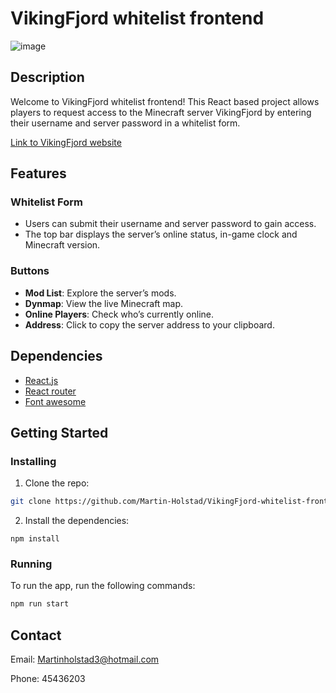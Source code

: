 # VikingFjord whitelist frontend

![image](https://github.com/user-attachments/assets/7ce60124-2b22-4811-8d61-39fa2871227b)

## Description

Welcome to VikingFjord whitelist frontend! This React based project allows players to request access to the Minecraft server VikingFjord by entering their username and server password in a whitelist form.

[Link to VikingFjord website](https://vikingfjord.netlify.app/)

## Features

### Whitelist Form

- Users can submit their username and server password to gain access.
- The top bar displays the server’s online status, in-game clock and Minecraft version.

### Buttons

- **Mod List**: Explore the server’s mods.
- **Dynmap**: View the live Minecraft map.
- **Online Players**: Check who’s currently online.
- **Address**: Click to copy the server address to your clipboard.

## Dependencies

- [React.js](https://reactjs.org/)
- [React router](https://reactrouter.com/)
- [Font awesome](https://docs.fontawesome.com/)

## Getting Started

### Installing

1. Clone the repo:

```bash
git clone https://github.com/Martin-Holstad/VikingFjord-whitelist-frontend.git
```

2. Install the dependencies:

```
npm install
```

### Running

To run the app, run the following commands:

```bash
npm run start
```

## Contact

Email: Martinholstad3@hotmail.com

Phone: 45436203
